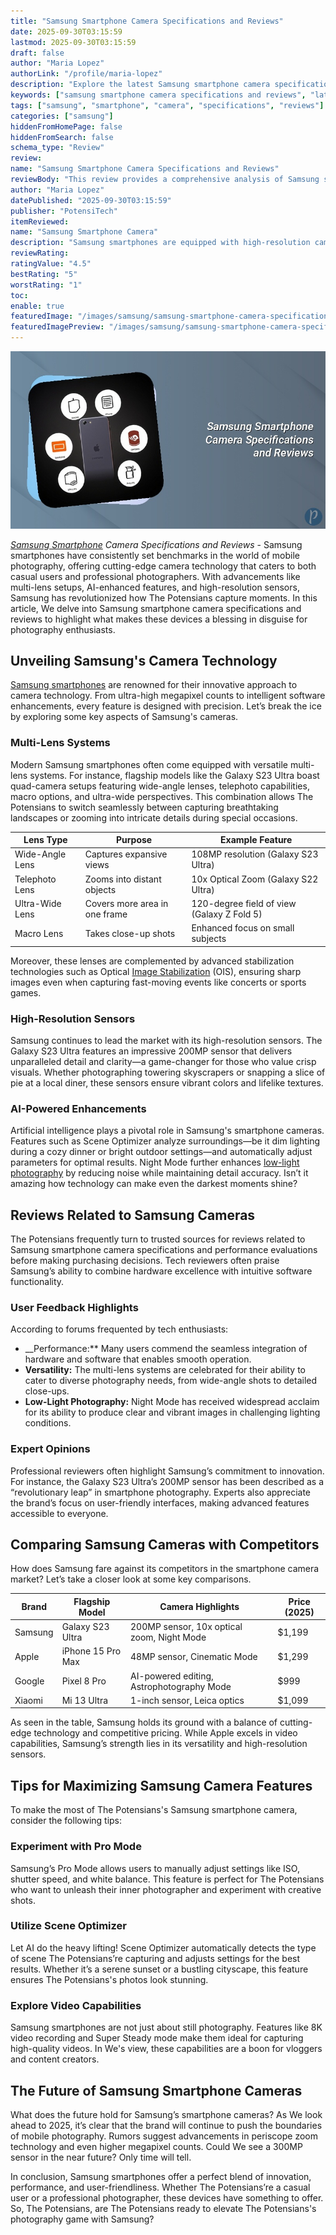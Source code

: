 ```yaml
---
title: "Samsung Smartphone Camera Specifications and Reviews"
date: 2025-09-30T03:15:59
lastmod: 2025-09-30T03:15:59
draft: false
author: "Maria Lopez"
authorLink: "/profile/maria-lopez"
description: "Explore the latest Samsung smartphone camera specifications and reviews. Dive into expert insights, features, and user feedback to choose the best device for your photography needs."
keywords: ["samsung smartphone camera specifications and reviews", "latest samsung smartphone camera reviews", "samsung camera features 2025"]
tags: ["samsung", "smartphone", "camera", "specifications", "reviews"]
categories: ["samsung"]
hiddenFromHomePage: false
hiddenFromSearch: false
schema_type: "Review"
review:
name: "Samsung Smartphone Camera Specifications and Reviews"
reviewBody: "This review provides a comprehensive analysis of Samsung smartphone camera specifications and performance in 2025. Discover how Samsung's advanced camera technology, including multi-lens systems and AI enhancements, stands out in the market."
author: "Maria Lopez"
datePublished: "2025-09-30T03:15:59"
publisher: "PotensiTech"
itemReviewed:
name: "Samsung Smartphone Camera"
description: "Samsung smartphones are equipped with high-resolution cameras, versatile multi-lens systems, and AI-powered features, making them ideal for photography enthusiasts and professionals alike."
reviewRating:
ratingValue: "4.5"
bestRating: "5"
worstRating: "1"
toc:
enable: true
featuredImage: "/images/samsung/samsung-smartphone-camera-specifications-and-reviews.jpg"
featuredImagePreview: "/images/samsung/samsung-smartphone-camera-specifications-and-reviews.jpg"
---
```


![Samsung Smartphone Camera Specifications and Reviews](/images/samsung/samsung-smartphone-camera-specifications-and-reviews.jpg)


_[Samsung Smartphone](/samsung/authentic-samsung-smartphone-photography-gear) Camera Specifications and Reviews_ - Samsung smartphones have consistently set benchmarks in the world of mobile photography, offering cutting-edge camera technology that caters to both casual users and professional photographers. With advancements like multi-lens setups, AI-enhanced features, and high-resolution sensors, Samsung has revolutionized how The Potensians capture moments. In this article, We delve into Samsung smartphone camera specifications and reviews to highlight what makes these devices a blessing in disguise for photography enthusiasts.

## Unveiling Samsung's Camera Technology

[Samsung smartphones](/samsung/affordable-samsung-smartphones) are renowned for their innovative approach to camera technology. From ultra-high megapixel counts to intelligent software enhancements, every feature is designed with precision. Let’s break the ice by exploring some key aspects of Samsung's cameras.

### Multi-Lens Systems

Modern Samsung smartphones often come equipped with versatile multi-lens systems. For instance, flagship models like the Galaxy S23 Ultra boast quad-camera setups featuring wide-angle lenses, telephoto capabilities, macro options, and ultra-wide perspectives. This combination allows The Potensians to switch seamlessly between capturing breathtaking landscapes or zooming into intricate details during special occasions.

<div class="table-responsive">
<table class="html-table">
<thead>
<tr>
<th>Lens Type</th>
<th>Purpose</th>
<th>Example Feature</th>
</tr>
</thead>
<tbody>
<tr>
<td>Wide-Angle Lens</td>
<td>Captures expansive views</td>
<td>108MP resolution (Galaxy S23 Ultra)</td>
</tr>
<tr>
<td>Telephoto Lens</td>
<td>Zooms into distant objects</td>
<td>10x Optical Zoom (Galaxy S22 Ultra)</td>
</tr>
<tr>
<td>Ultra-Wide Lens</td>
<td>Covers more area in one frame</td>
<td>120-degree field of view (Galaxy Z Fold 5)</td>
</tr>
<tr>
<td>Macro Lens</td>
<td>Takes close-up shots</td>
<td>Enhanced focus on small subjects</td>
</tr>
</tbody>
</table>
</div>

Moreover, these lenses are complemented by advanced stabilization technologies such as Optical [Image Stabilization](/samsung/affordable-samsung-smartphone-with-image-stabilization) (OIS), ensuring sharp images even when capturing fast-moving events like concerts or sports games.

### High-Resolution Sensors

Samsung continues to lead the market with its high-resolution sensors. The Galaxy S23 Ultra features an impressive 200MP sensor that delivers unparalleled detail and clarity—a game-changer for those who value crisp visuals. Whether photographing towering skyscrapers or snapping a slice of pie at a local diner, these sens​ors ensure vibrant colors and lifelike textures.

### AI-Powered Enhancements

Artificial intelligence plays a pivotal role in Samsung's smartphone cameras. Features such as Scene Optimizer analyze surroundings—be it dim lighting during a cozy dinner or bright outdoor settings—and automatically adjust parameters for optimal results. Night Mode further enhances [low-light photography](/samsung/best-samsung-smartphone-for-low-light-photography) by reducing noise while maintaining detail accuracy. Isn’t it amazing how technology can make even the darkest moments shine?

## Reviews Related to Samsung Cameras

The Potensians frequently turn to trusted sources for reviews related to Samsung smartphone camera specifications and performance evaluations before making purchasing decisions. Tech reviewers often praise Samsung’s ability to combine hardware excellence with intuitive software functionality.

### User Feedback Highlights

According to forums frequented by tech enthusiasts:
- __Performance:** Many users commend the seamless integration of hardware and software that enables smooth operation.
- **Versatility:** The multi-lens systems are celebrated for their ability to cater to diverse photography needs, from wide-angle shots to detailed close-ups.
- **Low-Light Photography:** Night Mode has received widespread acclaim for its ability to produce clear and vibrant images in challenging lighting condit​ions.

### Expert Opinions

Professional reviewers often highlight Samsung’s commitment to innovation. For instance, the Galaxy S23 Ultra’s 200MP sensor has been described as a “revolutionary leap” in smartphone photography. Experts also appreciate the brand’s focus on user-friendly interfaces, making advanced features accessible to everyone.

## Comparing Samsung Cameras with Competitors

How does Samsung fare against its competitors in the smartphone camera market? Let’s take a closer look at some key comparisons.

<div class="table-responsive">
<table class="html-table">
<thead>
<tr>
<th>Brand</th>
<th>Flagship Model</th>
<th>Camera Highlights</th>
<th>Price (2025)</th>
</tr>
</thead>
<tbody>
<tr>
<td>Samsung</td>
<td>Galaxy S23 Ultra</td>
<td>200MP sensor, 10x optical zoom, Night Mode</td>
<td>$1,199</td>
</tr>
<tr>
<td>Apple</td>
<td>iPhone 15 Pro Max</td>
<td>48MP sensor, Cinematic Mode</td>
<td>$1,299</td>
</tr>
<tr>
<td>Google</td>
<td>Pixel 8 Pro</td>
<td>AI-powered editing, Astrophotography Mode</td>
<td>$999</td>
</tr>
<tr>
<td>Xiaomi</td>
<td>Mi 13 Ultra</td>
<td>1-inch sensor, Leica optics</td>
<td>$1,099</td>
</tr>
</tbody>
</table>
</div>

As seen in the table, Samsung holds its ground with a balance of cutting-edge technology​ and competitive pricing. While Apple excels in video capabilities, Samsung’s strength lies in its versatility and high-resolution sensors.

## Tips for Maximizing Samsung Camera Features

To make the most of The Potensians's Samsung smartphone camera, consider the following tips:

### Experiment with Pro Mode

Samsung’s Pro Mode allows users to manually adjust settings like ISO, shutter speed, and white bala​nce. This feature is perfect for The Potensians who want to unleash their inner photographer and experiment with creative shots.

### Utilize Scene Optimizer

Let AI do the heavy lifting! Scene Optimizer automatically detects the type of scene The Potensians’re capturing and adjusts settings for the best results. Whether it’s a serene sunset or a bustling cityscape, this feature ensures The Potensians's photos look stunning.

### Explore Video Capabilities

Samsung smartphones are not just about still photography. Features like 8K video recording and Super Steady mode make them ideal for capturing high-quality videos. In We's view, these capabilities are a boon for vloggers and content creators.

## The Future of Samsung Smartphone Cameras

What does the future hold for Samsung’s smartphone cameras? As We look ahead to 2025, it’s clear that the brand will continue to push the boundaries of mobile photography. Rumors suggest advancements in periscope zoom technology and even higher megapixel counts. Could We see a 300MP sensor in the near future? Only time will tell.

In conclusion, Samsung smartphones offer a perfect blend of innovation, performance, and user-friendliness. Whether The Potensians’re a casual user or a professional photographer, these devices have something to offer. So, The Potensians, are The Potensians ready to elevate The Potensians's photography game with Samsung?